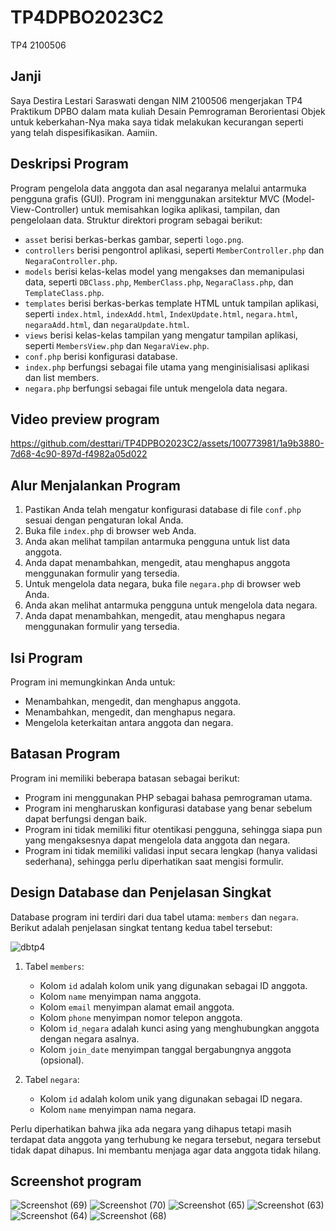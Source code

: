 # TP4DPBO2023C2
TP4 2100506

## Janji
Saya Destira Lestari Saraswati dengan NIM 2100506 mengerjakan TP4 Praktikum DPBO dalam mata kuliah Desain Pemrograman Berorientasi Objek untuk keberkahan-Nya maka saya tidak melakukan kecurangan seperti yang telah dispesifikasikan. Aamiin.

## Deskripsi Program
Program pengelola data anggota dan asal negaranya melalui antarmuka pengguna grafis (GUI). Program ini menggunakan arsitektur MVC (Model-View-Controller) untuk memisahkan logika aplikasi, tampilan, dan pengelolaan data. Struktur direktori program sebagai berikut:

- `asset` berisi berkas-berkas gambar, seperti `logo.png`.
- `controllers` berisi pengontrol aplikasi, seperti `MemberController.php` dan `NegaraController.php`.
- `models` berisi kelas-kelas model yang mengakses dan memanipulasi data, seperti `DBClass.php`, `MemberClass.php`, `NegaraClass.php`, dan `TemplateClass.php`.
- `templates` berisi berkas-berkas template HTML untuk tampilan aplikasi, seperti `index.html`, `indexAdd.html`, `IndexUpdate.html`, `negara.html`, `negaraAdd.html`, dan `negaraUpdate.html`.
- `views` berisi kelas-kelas tampilan yang mengatur tampilan aplikasi, seperti `MembersView.php` dan `NegaraView.php`.
- `conf.php` berisi konfigurasi database.
- `index.php` berfungsi sebagai file utama yang menginisialisasi aplikasi dan list members.
- `negara.php` berfungsi sebagai file untuk mengelola data negara.

## Video preview program
https://github.com/desttari/TP4DPBO2023C2/assets/100773981/1a9b3880-7d68-4c90-897d-f4982a05d022


## Alur Menjalankan Program

1. Pastikan Anda telah mengatur konfigurasi database di file `conf.php` sesuai dengan pengaturan lokal Anda.
2. Buka file `index.php` di browser web Anda.
3. Anda akan melihat tampilan antarmuka pengguna untuk list data anggota.
4. Anda dapat menambahkan, mengedit, atau menghapus anggota menggunakan formulir yang tersedia.
5. Untuk mengelola data negara, buka file `negara.php` di browser web Anda.
6. Anda akan melihat antarmuka pengguna untuk mengelola data negara.
7. Anda dapat menambahkan, mengedit, atau menghapus negara menggunakan formulir yang tersedia.

## Isi Program
Program ini memungkinkan Anda untuk:
- Menambahkan, mengedit, dan menghapus anggota.
- Menambahkan, mengedit, dan menghapus negara.
- Mengelola keterkaitan antara anggota dan negara.

## Batasan Program
Program ini memiliki beberapa batasan sebagai berikut:
- Program ini menggunakan PHP sebagai bahasa pemrograman utama.
- Program ini mengharuskan konfigurasi database yang benar sebelum dapat berfungsi dengan baik.
- Program ini tidak memiliki fitur otentikasi pengguna, sehingga siapa pun yang mengaksesnya dapat mengelola data anggota dan negara.
- Program ini tidak memiliki validasi input secara lengkap (hanya validasi sederhana), sehingga perlu diperhatikan saat mengisi formulir.

## Design Database dan Penjelasan Singkat

Database program ini terdiri dari dua tabel utama: `members` dan `negara`. Berikut adalah penjelasan singkat tentang kedua tabel tersebut:

![dbtp4](https://github.com/desttari/TP4DPBO2023C2/assets/100773981/850cd87b-c33f-4fb5-a088-f9fe33ef00af)

1. Tabel `members`:
   - Kolom `id` adalah kolom unik yang digunakan sebagai ID anggota.
   - Kolom `name` menyimpan nama anggota.
   - Kolom `email` menyimpan alamat email anggota.
   - Kolom `phone` menyimpan nomor telepon anggota.
   - Kolom `id_negara` adalah kunci asing yang menghubungkan anggota dengan negara asalnya.
   - Kolom `join_date` menyimpan tanggal bergabungnya anggota (opsional).

2. Tabel `negara`:
   - Kolom `id` adalah kolom unik yang digunakan sebagai ID negara.
   - Kolom `name` menyimpan nama negara.

Perlu diperhatikan bahwa jika ada negara yang dihapus tetapi masih terdapat data anggota yang terhubung ke negara tersebut, negara tersebut tidak dapat dihapus. Ini membantu menjaga agar data anggota tidak hilang.

## Screenshot program
![Screenshot (69)](https://github.com/desttari/TP4DPBO2023C2/assets/100773981/dd2fd2a6-9579-4519-a31a-ad3e293e246e)
![Screenshot (70)](https://github.com/desttari/TP4DPBO2023C2/assets/100773981/90977cd7-a8b2-4d38-be5f-600e9af76703)
![Screenshot (65)](https://github.com/desttari/TP4DPBO2023C2/assets/100773981/99d83c87-3080-4ae1-9c93-10265eaf1804)
![Screenshot (63)](https://github.com/desttari/TP4DPBO2023C2/assets/100773981/b8475ff9-677d-4b2a-b11f-fe8b684faa71)
![Screenshot (64)](https://github.com/desttari/TP4DPBO2023C2/assets/100773981/302c9ebc-8959-49d7-bfb0-d577e98d52db)
![Screenshot (68)](https://github.com/desttari/TP4DPBO2023C2/assets/100773981/c1c9d5d0-f726-4c81-8062-ca9cec86de74)

